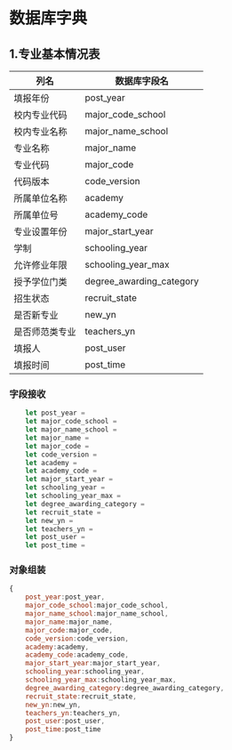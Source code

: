 # 数据库字典

## 1.专业基本情况表
| 列名 | 数据库字段名 |
| -- | --- |
| 填报年份 | post_year |
| 校内专业代码 | major_code_school |
| 校内专业名称 | major_name_school |
| 专业名称 | major_name |
| 专业代码 | major_code |
| 代码版本 | code_version |
| 所属单位名称 | academy |
| 所属单位号 | academy_code |
| 专业设置年份 | major_start_year |
| 学制 | schooling_year |
| 允许修业年限 | schooling_year_max |
| 授予学位门类 | degree_awarding_category |
| 招生状态 | recruit_state |
| 是否新专业 | new_yn |
| 是否师范类专业 | teachers_yn |
| 填报人 | post_user |
| 填报时间 | post_time |

### 字段接收
```js
    let post_year =
    let major_code_school =
    let major_name_school =
    let major_name =
    let major_code =
    let code_version =
    let academy =
    let academy_code =
    let major_start_year =
    let schooling_year =
    let schooling_year_max =
    let degree_awarding_category =
    let recruit_state =
    let new_yn =
    let teachers_yn =
    let post_user =
    let post_time =
```
### 对象组装
```js
{
    post_year:post_year,
    major_code_school:major_code_school,
    major_name_school:major_name_school,
    major_name:major_name,
    major_code:major_code,
    code_version:code_version,
    academy:academy,
    academy_code:academy_code,
    major_start_year:major_start_year,
    schooling_year:schooling_year,
    schooling_year_max:schooling_year_max,
    degree_awarding_category:degree_awarding_category,
    recruit_state:recruit_state,
    new_yn:new_yn,
    teachers_yn:teachers_yn,
    post_user:post_user,
    post_time:post_time
}

